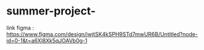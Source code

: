 # summer-project-
link figma : https://www.figma.com/design/iwjtSK4kSPH9STd7mwUR6B/Untitled?node-id=0-1&t=a6Xl8Xk5qJOAVb0g-1 